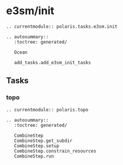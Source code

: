 # e3sm/init

```{eval-rst}
.. currentmodule:: polaris.tasks.e3sm.init

.. autosummary::
   :toctree: generated/

   Ocean

   add_tasks.add_e3sm_init_tasks
```

## Tasks

### topo

```{eval-rst}
.. currentmodule:: polaris.topo

.. autosummary::
   :toctree: generated/

   CombineStep
   CombineStep.get_subdir
   CombineStep.setup
   CombineStep.constrain_resources
   CombineStep.run
```
